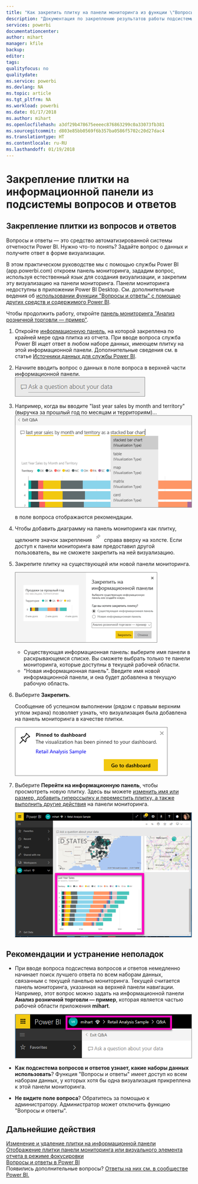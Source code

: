 ```yaml
---
title: "Как закрепить плитку на панели мониторинга из функции \"Вопросы и ответы\""
description: "Документация по закреплению результатов работы подсистемы вопросов и ответов в качестве плитки на панели мониторинга Power BI"
services: powerbi
documentationcenter: 
author: mihart
manager: kfile
backup: 
editor: 
tags: 
qualityfocus: no
qualitydate: 
ms.service: powerbi
ms.devlang: NA
ms.topic: article
ms.tgt_pltfrm: NA
ms.workload: powerbi
ms.date: 01/17/2018
ms.author: mihart
ms.openlocfilehash: a3df29b478675eeeec876863299c0a33073fb381
ms.sourcegitcommit: d803e85bb0569f6b357ba0586f5702c20d27dac4
ms.translationtype: HT
ms.contentlocale: ru-RU
ms.lasthandoff: 01/19/2018
---
```

# <a name="pin-a-tile-to-a-dashboard-from-qa"></a>Закрепление плитки на информационной панели из подсистемы вопросов и ответов
## <a name="how-to-pin-a-tile-from-qa"></a>Закрепление плитки из вопросов и ответов
Вопросы и ответы — это средство автоматизированной системы отчетности Power BI. Нужно что-то понять? Задайте вопрос о данных и получите ответ в форме визуализации.

В этом практическом руководстве мы с помощью службы Power BI (app.powerbi.com) откроем панель мониторинга, зададим вопрос, используя естественный язык для создания визуализации, и закрепим эту визуализацию на панели мониторинга. Панели мониторинга недоступны в приложении Power BI Desktop. См. дополнительные ведения об [использовании функции "Вопросы и ответы" с помощью других средств и содержимого Power BI](power-bi-q-and-a.md). 

Чтобы продолжить работу, откройте [панель мониторинга "Анализ розничной торговли — пример"](sample-retail-analysis.md).


1. Откройте [информационную панель](service-dashboards.md), на которой закреплена по крайней мере одна плитка из отчета. При вводе вопроса служба Power BI ищет ответ в любом наборе данных, имеющем плитку на этой информационной панели.  Дополнительные сведения см. в статье [Источники данных для службы Power BI](service-get-data.md).
2. Начните вводить вопрос о данных в поле вопроса в верхней части информационной панели.  
   ![](media/service-dashboard-pin-tile-from-q-and-a/power-bi-question-box.png)
3. Например, когда вы вводите "last year sales by month and territory" (выручка за прошлый год по месяцам и территориям)...  
   ![](media/service-dashboard-pin-tile-from-q-and-a/power-bi-type-q-and-a.png)

   в поле вопроса отображаются рекомендации.
4. Чтобы добавить диаграмму на панель мониторинга как плитку, щелкните значок закрепления ![](media/service-dashboard-pin-tile-from-q-and-a/pbi_pintile.png) справа вверху на холсте. Если доступ к панели мониторинга вам предоставил другой пользователь, вы не сможете закрепить на ней визуализацию.

5. Закрепите плитку на существующей или новой панели мониторинга.

   ![](media/service-dashboard-pin-tile-from-q-and-a/power-bi-pin-to-dashboard.png)

   * Существующая информационная панель: выберите имя панели в раскрывающемся списке. Вы сможете выбрать только те панели мониторинга, которые доступны в текущей рабочей области.
   * "Новая информационная панель". Введите имя новой информационной панели, и она будет добавлена в текущую рабочую область.

6. Выберите **Закрепить**.

   Сообщение об успешном выполнении (рядом с правым верхним углом экрана) позволяет узнать, что визуализация была добавлена на панель мониторинга в качестве плитки.  

   ![](media/service-dashboard-pin-tile-from-q-and-a/power-bi-pin.png)
7. Выберите **Перейти на информационную панель**, чтобы просмотреть новую плитку. Здесь вы можете [изменить имя или размер, добавить гиперссылку и переместить плитку, а также выполнить другие действия](service-dashboard-edit-tile.md) на панели мониторинга.

   ![](media/service-dashboard-pin-tile-from-q-and-a/power-bi-pinned.png)

## <a name="considerations-and-troubleshooting"></a>Рекомендации и устранение неполадок
* При вводе вопроса подсистема вопросов и ответов немедленно начинает поиск лучшего ответа по всем наборам данных, связанным с текущей панелью мониторинга.  Текущей считается панель мониторинга, указанная на верхней панели навигации. Например, этот вопрос можно задать на информационной панели **Анализ розничной торговли — пример**, которая является частью рабочей области приложения **mihart**.

  ![](media/service-dashboard-pin-tile-from-q-and-a/power-bi-navbar.png)
* **Как подсистема вопросов и ответов узнает, какие наборы данных использовать**?  Функция "Вопросы и ответы" имеет доступ ко всем наборам данных, у которых хотя бы одна визуализация прикреплена к этой панели мониторинга.

* **Не видите поле вопроса**? Обратитесь за помощью к администратору. Администратор может отключить функцию "Вопросы и ответы".


## <a name="next-steps"></a>Дальнейшие действия
[Изменение и удаление плитки на информационной панели](service-dashboard-edit-tile.md)    
[Отображение плитки панели мониторинга или визуального элемента отчета в режиме фокусировки](service-focus-mode.md)     
[Вопросы и ответы в Power BI](power-bi-q-and-a.md)  
Появились дополнительные вопросы? [Ответы на них см. в сообществе Power BI.](http://community.powerbi.com/)
